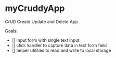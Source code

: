 # myCruddyApp
CrUD Create Update and Delete App


Goals:

- [] Input form with single text input
- [] click handler to capture data in text form field
- [] helper utilities to read and write to local storage
